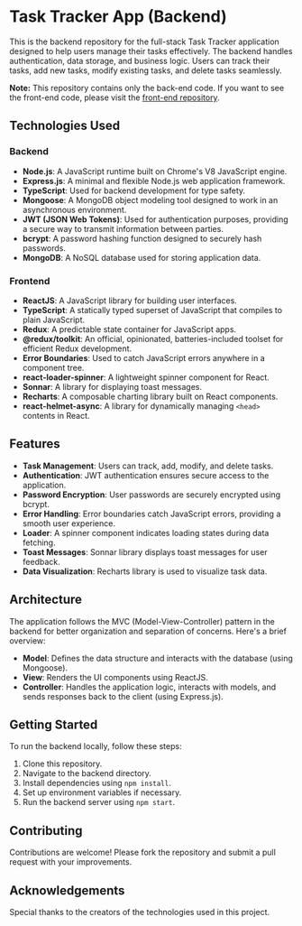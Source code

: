 # Task Tracker App (Backend)

This is the backend repository for the full-stack Task Tracker application designed to help users manage their tasks effectively. The backend handles authentication, data storage, and business logic. Users can track their tasks, add new tasks, modify existing tasks, and delete tasks seamlessly.

**Note:** This repository contains only the back-end code. If you want to see the front-end code, please visit the [front-end repository](https://github.com/Rogulraj/Task-Tracker).

## Technologies Used

### Backend

- **Node.js**: A JavaScript runtime built on Chrome's V8 JavaScript engine.
- **Express.js**: A minimal and flexible Node.js web application framework.
- **TypeScript**: Used for backend development for type safety.
- **Mongoose**: A MongoDB object modeling tool designed to work in an asynchronous environment.
- **JWT (JSON Web Tokens)**: Used for authentication purposes, providing a secure way to transmit information between parties.
- **bcrypt**: A password hashing function designed to securely hash passwords.
- **MongoDB**: A NoSQL database used for storing application data.

### Frontend

- **ReactJS**: A JavaScript library for building user interfaces.
- **TypeScript**: A statically typed superset of JavaScript that compiles to plain JavaScript.
- **Redux**: A predictable state container for JavaScript apps.
- **@redux/toolkit**: An official, opinionated, batteries-included toolset for efficient Redux development.
- **Error Boundaries**: Used to catch JavaScript errors anywhere in a component tree.
- **react-loader-spinner**: A lightweight spinner component for React.
- **Sonnar**: A library for displaying toast messages.
- **Recharts**: A composable charting library built on React components.
- **react-helmet-async**: A library for dynamically managing `<head>` contents in React.

## Features

- **Task Management**: Users can track, add, modify, and delete tasks.
- **Authentication**: JWT authentication ensures secure access to the application.
- **Password Encryption**: User passwords are securely encrypted using bcrypt.
- **Error Handling**: Error boundaries catch JavaScript errors, providing a smooth user experience.
- **Loader**: A spinner component indicates loading states during data fetching.
- **Toast Messages**: Sonnar library displays toast messages for user feedback.
- **Data Visualization**: Recharts library is used to visualize task data.

## Architecture

The application follows the MVC (Model-View-Controller) pattern in the backend for better organization and separation of concerns. Here's a brief overview:

- **Model**: Defines the data structure and interacts with the database (using Mongoose).
- **View**: Renders the UI components using ReactJS.
- **Controller**: Handles the application logic, interacts with models, and sends responses back to the client (using Express.js).

## Getting Started

To run the backend locally, follow these steps:

1. Clone this repository.
2. Navigate to the backend directory.
3. Install dependencies using `npm install`.
4. Set up environment variables if necessary.
5. Run the backend server using `npm start`.

## Contributing

Contributions are welcome! Please fork the repository and submit a pull request with your improvements.

## Acknowledgements

Special thanks to the creators of the technologies used in this project.
